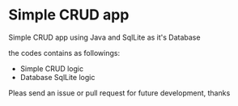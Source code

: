 # Simple CRUD app
Simple CRUD app using Java and SqlLite as it's Database

the codes contains as followings:
- Simple CRUD logic
- Database SqlLite logic

Pleas send an issue or pull request for future development, thanks
